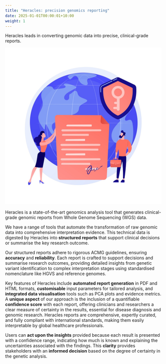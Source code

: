```yaml
---
title: "Heracles: precision genomics reporting"
date: 2025-01-01T00:00:01+10:00
weight: 1
---
```


Heracles leads in converting genomic data into precise, clinical-grade reports.

![Heracles reporting](/images/freepik_vectorjuice/ecological-strategy-development-natural-resources-access-ecologists-cartoon-characters_335657-3249.jpg)


Heracles is a state-of-the-art genomics analysis tool that generates clinical-grade genomic reports from Whole Genome Sequencing (WGS) data. 

We have a range of tools that automate the transformation of raw genomic data into comprehensive interpretation evidence. 
This technical data is digested by Heracles into **structured reports** that support clinical decisions or summarise the key research outcome.

Our structured reports adhere to rigorous ACMG guidelines, ensuring **accuracy** and **reliability**.
Each report is crafted to support decisions and summarise research outcomes, providing detailed insights from genetic variant identification to complex interpretation stages using standardised nomenclature like HGVS and reference genomes.

Key features of Heracles include **automated report generation** in PDF and HTML formats, **customisable** input parameters for tailored analysis, and **integrated data visualisation** tools such as PCA plots and evidence metrics. 
A **unique aspect** of our approach is the inclusion of a quantifiable **confidence score** with each report, offering clinicians and researchers a clear measure of certainty in the results, essential for disease diagnosis and genomic research.
Heracles reports are comprehensive, expertly curated, and fully compliant with international standards, making them easily interpretable by global healthcare professionals. 

Users can **act upon the insights** provided because each result is presented with a confidence range, indicating how much is known and explaining the uncertainties associated with the findings. This **clarity** provides stakeholders with an **informed decision** based on the degree of certainty in the genetic analysis.
